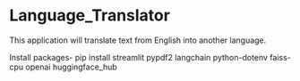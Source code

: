 # Language_Translator

This application will translate text from English into another language.

Install packages-
pip install streamlit pypdf2 langchain python-dotenv faiss-cpu openai huggingface_hub
